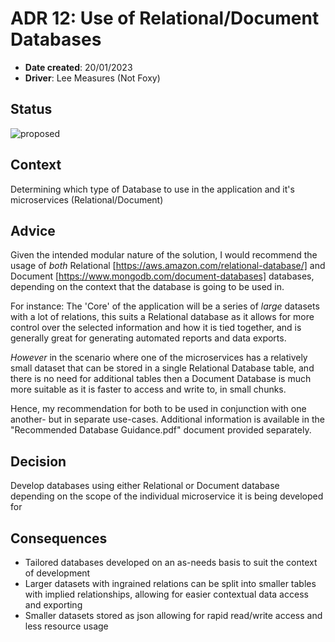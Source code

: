
# ADR 12: Use of Relational/Document Databases

- **Date created**: 20/01/2023
- **Driver**: Lee Measures (Not Foxy)

## Status

![proposed]

## Context

Determining which type of Database to use in the application and it's microservices (Relational/Document)

## Advice

Given the intended modular nature of the solution, I would recommend the usage of _both_ Relational [https://aws.amazon.com/relational-database/] and Document [https://www.mongodb.com/document-databases] databases, depending on the context that the database is going to be used in. 

For instance: The 'Core' of the application will be a series of _large_ datasets with a lot of relations, this suits a Relational database as it allows for more control over the selected information and how it is tied together, and is generally great for generating automated reports and data exports.

_However_ in the scenario where one of the microservices has a relatively small dataset that can be stored in a single Relational Database table, and there is no need for additional tables then a Document Database is much more suitable as it is faster to access and write to, in small chunks.

Hence, my recommendation for both to be used in conjunction with one another- but in separate use-cases. Additional information is available in the "Recommended Database Guidance.pdf" document provided separately.

## Decision

Develop databases using either Relational or Document database depending on the scope of the individual microservice it is being developed for

## Consequences

- Tailored databases developed on an as-needs basis to suit the context of development
- Larger datasets with ingrained relations can be split into smaller tables with implied relationships, allowing for easier contextual data access and exporting
- Smaller datasets stored as json allowing for rapid read/write access and less resource usage

[proposed]: https://img.shields.io/badge/Proposed-yellow?style=for-the-badge
[accepted]: https://img.shields.io/badge/Accepted-green?style=for-the-badge
[superceded]: https://img.shields.io/badge/Superceded-orange?style=for-the-badge
[rejected]: https://img.shields.io/badge/Rejected-red?style=for-the-badge
[deprecated]: https://img.shields.io/badge/Deprecated-grey?style=for-the-badge
